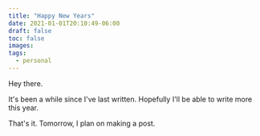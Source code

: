 ```yaml
---
title: "Happy New Years"
date: 2021-01-01T20:10:49-06:00
draft: false
toc: false
images:
tags:
  - personal
---
```


Hey there.

It's been a while since I've last written. Hopefully I'll be able to write more this year. 

That's it. Tomorrow, I plan on making a post.